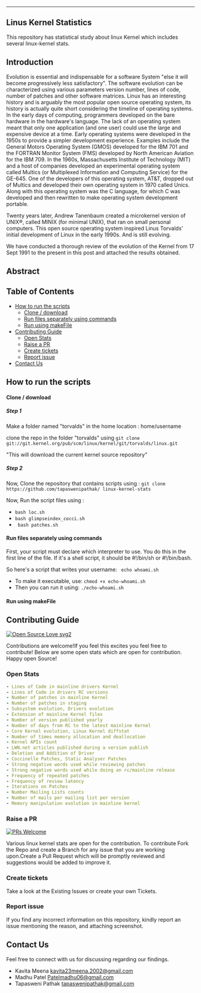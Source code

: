 
----------------------
Linus Kernel Statistics
----------------------
This repository has statistical study about linux Kernel which includes several linux-kernel stats.


## Introduction
Evolution is essential and indispensable for a software System "else it will become progressively less satisfactory". The software evolution can be characterized using various parameters version number, lines of code, number of patches and other software matrices. Linux has an interesting history and is arguably the most popular open source operating system, its history is actually quite short considering the timeline of operating systems.  In the early days of computing, programmers developed on the bare hardware in the hardware's language. The lack of an operating system meant that only one application (and one user) could use the large and expensive device at a time. Early operating systems were developed in the 1950s to provide a simpler development experience. Examples include the General Motors Operating System (GMOS) developed for the IBM 701 and the FORTRAN Monitor System (FMS) developed by North American Aviation for the IBM 709.
In the 1960s, Massachusetts Institute of Technology (MIT) and a host of companies developed an experimental operating system called Multics (or Multiplexed Information and Computing Service) for the GE-645. One of the developers of this operating system, AT&T, dropped out of Multics and developed their own operating system in 1970 called Unics. Along with this operating system was the C language, for which C was developed and then rewritten to make operating system development portable.

Twenty years later, Andrew Tanenbaum created a microkernel version of UNIX®, called MINIX (for minimal UNIX), that ran on small personal computers. This open source operating system inspired Linus Torvalds' initial development of Linux in the early 1990s. And is still evolving.

We have conducted a thorough review of the evolution of the Kernel from 17 Sept 1991 to the present in this post and attached the results obtained. 

## Abstract

## Table of Contents
- [How to run the scripts](#how-to-run-the-scripts)
  - [Clone / download](#clone--download)
  - [Run files separately using commands](#run-files-separately-using-commands)
  - [Run using makeFile](#run-using-makefile)
- [Contributing Guide](#contributing-guide)
  - [Open Stats](#open-stats)
  - [Raise a PR](#raise-a-pr)
  - [Create tickets](#create-tickets)
  - [Report issue](#report-issue)
- [Contact Us](#contact-us)

## How to run the scripts   
#### Clone / download
##### Step 1
Make a folder named "torvalds" in the home location : home/username

clone the repo in the folder "torvalds" using ``` git clone git://git.kernel.org/pub/scm/linux/kernel/git/torvalds/linux.git ```

"This will download the current kernel source repository"

##### Step 2
Now, Clone the repository that contains scripts using : ``` git clone https://github.com/tapaswenipathak/ linux-kernel-stats ```

Now, Run the script files using : 
- ``` bash loc.sh ```
- ``` bash glimpseindex_cocci.sh ```
- ``` bash patches.sh```

#### Run files separately using commands 
First, your script must declare which interpreter to use. You do this in the first line of the file. If it's a shell script, it should be #!/bin/sh or #!/bin/bash.

So here's a script that writes your username: ``` echo whoami.sh```
- To make it executable, use:
```chmod +x echo-whoami.sh```
- Then you can run it using:
```./echo-whoami.sh```

#### Run using makeFile

## Contributing Guide
[![Open Source Love svg2](https://badges.frapsoft.com/os/v2/open-source.svg?v=103)](https://github.com/ellerbrock/open-source-badges/)

Contributions are welcome!If you feel this excites you feel free to contribute! Below are some open stats which are open for contribution. Happy open Source!

### Open Stats 
```yml
- Lines of Code in mainline drivers Kernel
- Lines of Code in drivers RC versions 
- Number of patches in mainline Kernel
- Number of patches in staging
- Subsystem evolution, Drivers evolution
- Extension of mainline Kernel files
- Number of version published yearly
- Number of days from RC to the latest mainline Kernel
- Core Kernel evolution, Linux Kernel diffstat
- Number of times memory allocation and deallocation
- Kernel APIs count
- LWN.net articles published during a version publish
- Deletion and Addition of Driver
- Coccinelle Patches, Static Analyser Patches
- Strong negative words used while reviewing patches
- Strong negative words used while doing an rc/mainline release
- Frequency of repeated patches
- Frequency of review latency
- Iterations on Patches
- Number Mailing Lists counts
- Number of mails per mailing list per version
- Memory manipulation evolution in mainline kernel

```
### Raise a PR
[![PRs Welcome](https://img.shields.io/badge/PRs-welcome-brightgreen.svg?style=flat-square)](http://makeapullrequest.com)

Various linux kernel stats are open for the contribution. To contribute Fork the Repo and create a Branch for any issue that you are working upon.Create a Pull Request which will be promptly reviewed and suggestions would be added to improve it.


### Create tickets
Take a look at the Existing Issues or create your own Tickets.

### Report issue
If you find any incorrect information on this repository, kindly report an issue mentioning the reason, and attaching screenshot.

## Contact Us
Feel free to connect with us for discussing regarding our findings.

- Kavita Meena <kavita23meena.2002@gmail.com>
- Madhu Patel <Patelmadhu06@gmail.com>
- Tapasweni Pathak <tapaswenipathak@gmail.com>





